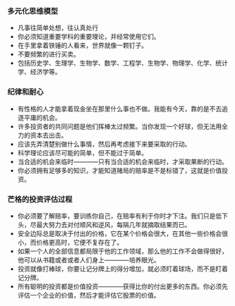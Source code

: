 ### 多元化思维模型

- 凡事往简单处想，往认真处行
- 你必须知道重要学科的重要理论，并经常使用它们。
- 在手里拿着铁锤的人看来，世界就像一颗钉子。
- 不要频繁的进行买卖。
- 包括历史学、生理学、生物学、数学、工程学、生物学、物理学、化学、统计学、经济学等。

### 纪律和耐心

- 有性格的人才能拿着现金坐在那里什么事也不做。我能有今天，靠的是不去追逐平庸的机会。
- 许多投资者的共同问题是他们挥棒太过频繁。当你发现一个好球，但无法用全力的资本去出击。
- 应该先弄清楚别做什么事情，然后再考虑接下来要采取的行动。
- 科学理论应该尽可能的简单，但不能过于简单。
- 当合适的机会来临时————只有当合适的机会来临时，才采取果断的行动。
- 你必须拥有足够多的知识，才能知道赌局的赔率是不是标错了，这就是价值投资。

### 芒格的投资评估过程

- 你必须要了解赔率，要训练你自己，在赔率有利于你时才下注。我们只是低下头，尽最大努力去对付顺风和逆风，每隔几年就摘取结果而已。
- 安全边际总是取决于付出的价格，它在某个价格会很大，在其他一些价格会很小，而价格更高时，它便不复存在了。
- 如果一个人的全部信息都局限于他的工作领域，那么他的工作不会做得很好，他可以从书籍或者或者人们身上————培养眼光。
- 投资就像打棒球，你要让记分牌上的得分增加，就必须盯着球场，而不是盯着记分牌。
- 所有聪明的投资都是价值投资————获得比你的付出更多的东西。你必须先评估一个企业的价值，然后才能评估它股票的价值。
